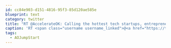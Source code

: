```yaml
---
id: cc84e903-d151-4816-95f3-85d120ae585e
blueprint: text
category: twitter
title: "RT @AccelerateOK: Calling the hottest tech startups, entrepreneurs &amp; growth co's. Jump Start your business w #AOJumpStart http://t.co/0WMRa…"
caption: 'RT <span class="username username_linked">@<a href="https://twitter.com/AccelerateOK" title="Accelerate Okanagan">AccelerateOK</a></span>: Calling the hottest tech startups, entrepreneurs &amp; growth co''s. Jump Start your business w <span class="hashtag hashtag_local">#<a href="http://tweettemp.darylchymko.ca/?tag=aojumpstart">AOJumpStart</a> http://t.co/0WMRa…'
tags:
  - AOJumpStart
---
```

